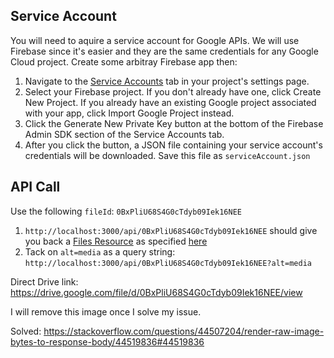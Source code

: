 ## Service Account

You will need to aquire a service account for Google APIs. We will use Firebase since it's easier and they are the same credentials for any Google Cloud project. Create some arbitray Firebase app then:

1. Navigate to the [Service Accounts](https://console.firebase.google.com/project/_/settings/serviceaccounts/adminsdk) tab in your project's settings page.
2. Select your Firebase project. If you don't already have one, click Create New Project. If you already have an existing Google project associated with your app, click Import Google Project instead.
3. Click the Generate New Private Key button at the bottom of the Firebase Admin SDK section of the Service Accounts tab.
4. After you click the button, a JSON file containing your service account's credentials will be downloaded. Save this file as `serviceAccount.json`

## API Call

Use the following `fileId`: `0BxPliU68S4G0cTdyb09Iek16NEE`

1. `http://localhost:3000/api/0BxPliU68S4G0cTdyb09Iek16NEE` should give you back a [Files Resource](https://developers.google.com/drive/v3/reference/files#resource) as specified [here](https://developers.google.com/drive/v3/reference/files/get)
2. Tack on `alt=media` as a query string: `http://localhost:3000/api/0BxPliU68S4G0cTdyb09Iek16NEE?alt=media`

Direct Drive link: https://drive.google.com/file/d/0BxPliU68S4G0cTdyb09Iek16NEE/view

I will remove this image once I solve my issue.

Solved: https://stackoverflow.com/questions/44507204/render-raw-image-bytes-to-response-body/44519836#44519836
